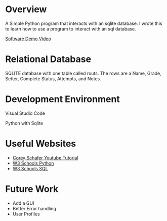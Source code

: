 # Overview

A Simple Python program that interacts with an sqlite database. I wrote this to learn how to use a program to interact with an sql database.

[Software Demo Video](https://youtu.be/SZ0XZgjzlps)

# Relational Database

SQLITE database with one table called routs. The rows are a Name, Grade, Setter, Complete Status, Attempts, and Notes.

# Development Environment

Visual Studio Code

Python with Sqlite

# Useful Websites

* [Corey Schafer Youtube Tutorial](https://www.youtube.com/watch?v=pd-0G0MigUA)
* [W3 Schools Python](https://www.w3schools.com/python/default.asp)
* [W3 Schools SQL](https://www.w3schools.com/sql/default.asp)

# Future Work

* Add a GUI
* Better Error handling
* User Profiles